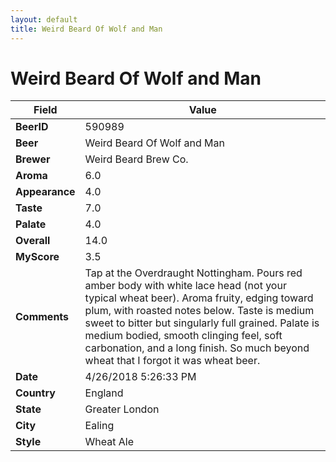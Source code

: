 ```yaml
---
layout: default
title: Weird Beard Of Wolf and Man
---
```


# Weird Beard Of Wolf and Man

| Field         | Value     |
|---------------|-----------|
| **BeerID** | 590989 |
| **Beer** | Weird Beard Of Wolf and Man |
| **Brewer** | Weird Beard Brew Co. |
| **Aroma** | 6.0 |
| **Appearance** | 4.0 |
| **Taste** | 7.0 |
| **Palate** | 4.0 |
| **Overall** | 14.0 |
| **MyScore** | 3.5 |
| **Comments** | Tap at the Overdraught Nottingham. Pours red amber body with white lace head &#40;not your typical wheat beer&#41;. Aroma fruity, edging toward plum, with roasted notes below. Taste is medium sweet to bitter but singularly full grained. Palate is medium bodied, smooth clinging feel, soft carbonation, and a long finish. So much beyond wheat that I forgot it was wheat beer. |
| **Date** | 4/26/2018 5:26:33 PM |
| **Country** | England |
| **State** | Greater London |
| **City** | Ealing |
| **Style** | Wheat Ale |
